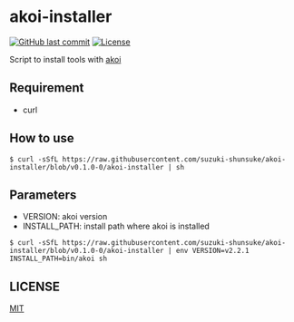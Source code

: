 # akoi-installer

[![GitHub last commit](https://img.shields.io/github/last-commit/suzuki-shunsuke/akoi-installer.svg)](https://github.com/suzuki-shunsuke/akoi-installer)
[![License](http://img.shields.io/badge/license-mit-blue.svg?style=flat-square)](https://raw.githubusercontent.com/suzuki-shunsuke/akoi-installer/master/LICENSE)

Script to install tools with [akoi](https://github.com/suzuki-shunsuke/akoi)

## Requirement

* curl

## How to use

```console
$ curl -sSfL https://raw.githubusercontent.com/suzuki-shunsuke/akoi-installer/blob/v0.1.0-0/akoi-installer | sh
```

## Parameters

* VERSION: akoi version
* INSTALL_PATH: install path where akoi is installed

```console
$ curl -sSfL https://raw.githubusercontent.com/suzuki-shunsuke/akoi-installer/blob/v0.1.0-0/akoi-installer | env VERSION=v2.2.1 INSTALL_PATH=bin/akoi sh
```

## LICENSE

[MIT](LICENSE)
